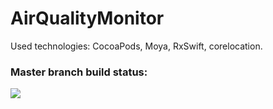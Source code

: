 # AirQualityMonitor

Used technologies: CocoaPods, Moya, RxSwift, corelocation.

### Master branch build status:

![](https://www.bitrise.io/app/05502995f0f6c050/status.svg?token=RrUHAoro50vkW24yVlE1sw&branch=master)
